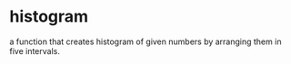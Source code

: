# histogram

a function that creates histogram of given numbers by arranging them in five intervals.